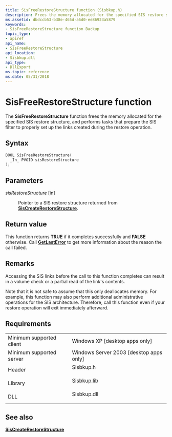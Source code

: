 ```yaml
---
title: SisFreeRestoreStructure function (Sisbkup.h)
description: Frees the memory allocated for the specified SIS restore structure, and performs tasks that prepare the SIS filter to properly set up the links created during the restore operation.
ms.assetid: dbdccb53-b38e-465d-a6d0-ee86923a5879
keywords:
- SisFreeRestoreStructure function Backup
topic_type:
- apiref
api_name:
- SisFreeRestoreStructure
api_location:
- Sisbkup.dll
api_type:
- DllExport
ms.topic: reference
ms.date: 05/31/2018
---
```


# SisFreeRestoreStructure function

The **SisFreeRestoreStructure** function frees the memory allocated for the specified SIS restore structure, and performs tasks that prepare the SIS filter to properly set up the links created during the restore operation.

## Syntax


```C++
BOOL SisFreeRestoreStructure(
  _In_ PVOID sisRestoreStructure
);
```



## Parameters

<dl> <dt>

*sisRestoreStructure* \[in\]
</dt> <dd>

Pointer to a SIS restore structure returned from [**SisCreateRestoreStructure**](siscreaterestorestructure.md).

</dd> </dl>

## Return value

This function returns **TRUE** if it completes successfully and **FALSE** otherwise. Call [**GetLastError**](/windows/desktop/api/errhandlingapi/nf-errhandlingapi-getlasterror) to get more information about the reason the call failed.

## Remarks

Accessing the SIS links before the call to this function completes can result in a volume check or a partial read of the link's contents.

Note that it is not safe to assume that this only deallocates memory. For example, this function may also perform additional administrative operations for the SIS architecture. Therefore, call this function even if your restore operation will exit immediately afterward.

## Requirements



|                                     |                                                                                        |
|-------------------------------------|----------------------------------------------------------------------------------------|
| Minimum supported client<br/> | Windows XP \[desktop apps only\]<br/>                                            |
| Minimum supported server<br/> | Windows Server 2003 \[desktop apps only\]<br/>                                   |
| Header<br/>                   | <dl> <dt>Sisbkup.h</dt> </dl>   |
| Library<br/>                  | <dl> <dt>Sisbkup.lib</dt> </dl> |
| DLL<br/>                      | <dl> <dt>Sisbkup.dll</dt> </dl> |



## See also

<dl> <dt>

[**SisCreateRestoreStructure**](siscreaterestorestructure.md)
</dt> </dl>

 

